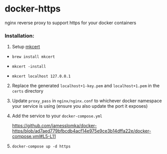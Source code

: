 # docker-https

nginx reverse proxy to support https for your docker containers

### Installation:

1. Setup [mkcert](https://github.com/FiloSottile/mkcert)

* `brew install mkcert`

* `mkcert -install`

* `mkcert localhost 127.0.0.1`

2. Replace the generated `localhost+1-key.pem` and `localhost+1.pem` in the `certs` directory

3. Update `proxy_pass` in `nginx/nginx.conf` to whichever docker namespace your service is using (ensure you also update the port it exposes)

4. Add the service to your `docker-compose.yml`

    https://github.com/jamesslomka/docker-https/blob/ad7aed779bfbcdb4acf14e975e9ce3b14dffa22e/docker-compose.yml#L5-L11

5. `docker-compose up -d https`
